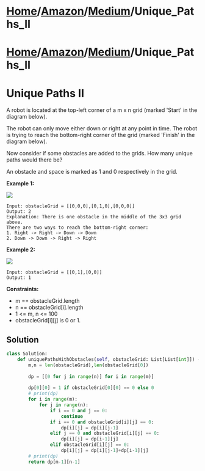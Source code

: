 # [Home](./../../..)/[Amazon](./../..)/[Medium](./..)/Unique_Paths_II
# [Home](./../../..)/[Amazon](./../..)/[Medium](./..)/Unique_Paths_II
<h1>Unique Paths II</h1>

<p>
A robot is located at the top-left corner of a m x n grid (marked 'Start' in the diagram below).

The robot can only move either down or right at any point in time. The robot is trying to reach the bottom-right corner of the grid (marked 'Finish' in the diagram below).

Now consider if some obstacles are added to the grids. How many unique paths would there be?

An obstacle and space is marked as 1 and 0 respectively in the grid.

</p>

<b>Example 1:</b>

<img src="https://assets.leetcode.com/uploads/2020/11/04/robot1.jpg">

    Input: obstacleGrid = [[0,0,0],[0,1,0],[0,0,0]]
    Output: 2
    Explanation: There is one obstacle in the middle of the 3x3 grid above.
    There are two ways to reach the bottom-right corner:
    1. Right -> Right -> Down -> Down
    2. Down -> Down -> Right -> Right
    
<b>Example 2:</b>

<img src="https://assets.leetcode.com/uploads/2020/11/04/robot2.jpg">

    Input: obstacleGrid = [[0,1],[0,0]]
    Output: 1
    
<b>Constraints:</b>

- m == obstacleGrid.length
- n == obstacleGrid[i].length
- 1 <= m, n <= 100
- obstacleGrid[i][j] is 0 or 1.

<h2>Solution</h2>

```python
class Solution:
    def uniquePathsWithObstacles(self, obstacleGrid: List[List[int]]) -> int:
        m,n = len(obstacleGrid),len(obstacleGrid[0])
        
        dp = [[0 for j in range(n)] for i in range(m)]
        
        dp[0][0] = 1 if obstacleGrid[0][0] == 0 else 0
        # print(dp)
        for i in range(m):
            for j in range(n):
                if i == 0 and j == 0:
                    continue
                if i == 0 and obstacleGrid[i][j] == 0:
                    dp[i][j] = dp[i][j-1]
                elif j == 0 and obstacleGrid[i][j] == 0:
                    dp[i][j] = dp[i-1][j]
                elif obstacleGrid[i][j] == 0:
                    dp[i][j] = dp[i][j-1]+dp[i-1][j]
        # print(dp)
        return dp[m-1][n-1]
```

